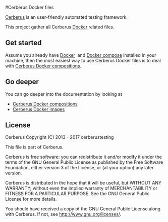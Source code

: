 #Cerberus Docker files

[Cerberus](http://www.cerberus-testing.org/) is an user-friendly automated testing framework.

This project gather all Cerberus [Docker](https://www.docker.com/) related files.

## Get started

Assume you already have [Docker](https://docs.docker.com)  and [Docker compose](https://docs.docker.com/compose) installed in your machine, then the most easiest way to use Cerberus Docker files is to deal with [Cerberus Docker compositions](./compositions).

## Go deeper

You can go deeper into the documentation by looking at
 - [Cerberus Docker compositions](https://github.com/cerberustesting/cerberus-docker/tree/master/compositions)
 - [Cerberus Docker images](https://github.com/cerberustesting/cerberus-docker/tree/master/images)


## License

Cerberus Copyright (C) 2013 - 2017 cerberustesting

This file is part of Cerberus.

Cerberus is free software: you can redistribute it and/or modify
it under the terms of the GNU General Public License as published by
the Free Software Foundation, either version 3 of the License, or
(at your option) any later version.

Cerberus is distributed in the hope that it will be useful,
but WITHOUT ANY WARRANTY; without even the implied warranty of
MERCHANTABILITY or FITNESS FOR A PARTICULAR PURPOSE.  See the
GNU General Public License for more details.

You should have received a copy of the GNU General Public License
along with Cerberus.  If not, see <http://www.gnu.org/licenses/>.
